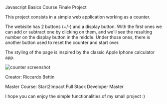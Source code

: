 Javascript Basics Course Finale Project

This project consists in a simple web application working as a counter.

The webisite has 2 buttons (+/-) and a display button. With the first ones we can add or subtract one by clicking on them, and we'll see the resulting number on the display button in the middle.
Under those ones, there is another button used to reset the counter and start over.

The styling of the page is inspired by the classic Apple Iphone calculator app.


![counter screenshot](https://github.com/user-attachments/assets/381bfc7e-eb47-4395-bf0f-70cdf93f681c)



Creator: Riccardo Bettin

Master Course: Start2Impact Full Stack Developer Master

I hope you can enjoy the simple functionalities of my small project :)

